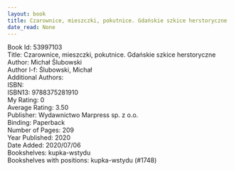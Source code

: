 ```yaml
---
layout: book
title: Czarownice, mieszczki, pokutnice. Gdańskie szkice herstoryczne
date_read: None
---
```


Book Id: 53997103<br />
Title: Czarownice, mieszczki, pokutnice. Gdańskie szkice herstoryczne<br />
Author: Michał Ślubowski<br />
Author l-f: Ślubowski, Michał<br />
Additional Authors: <br />
ISBN: <br />
ISBN13: 9788375281910<br />
My Rating: 0<br />
Average Rating: 3.50<br />
Publisher: Wydawnictwo Marpress sp. z o.o.<br />
Binding: Paperback<br />
Number of Pages: 209<br />
Year Published: 2020<br />
Date Added: 2020/07/06<br />
Bookshelves: kupka-wstydu<br />
Bookshelves with positions: kupka-wstydu (#1748)<br />

